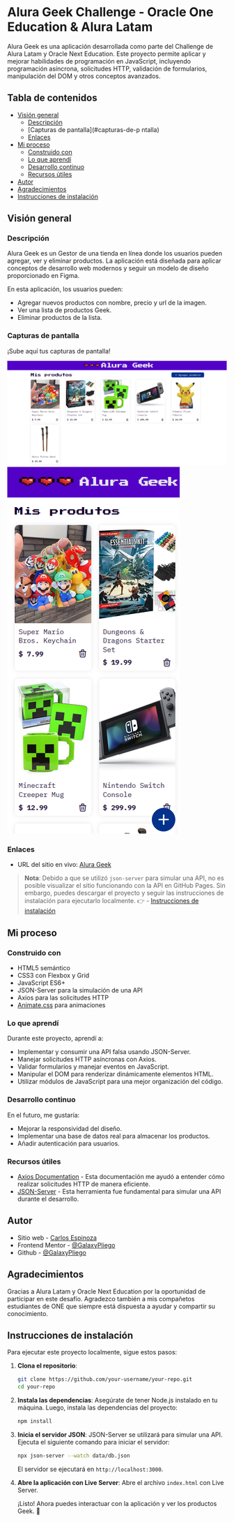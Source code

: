 # Alura Geek Challenge - Oracle One Education & Alura Latam

Alura Geek es una aplicación desarrollada como parte del Challenge de Alura Latam y Oracle Next Education. Este proyecto permite aplicar y mejorar habilidades de programación en JavaScript, incluyendo programación asíncrona, solicitudes HTTP, validación de formularios, manipulación del DOM y otros conceptos avanzados.

## Tabla de contenidos

- [Visión general](#visión-general)
  - [Descripción](#descripción)
  - [Capturas de pantalla](#capturas-de-p
  ntalla)
  - [Enlaces](#enlaces)
- [Mi proceso](#mi-proceso)
  - [Construido con](#construido-con)
  - [Lo que aprendí](#lo-que-aprendí)
  - [Desarrollo continuo](#desarrollo-continuo)
  - [Recursos útiles](#recursos-útiles)
- [Autor](#autor)
- [Agradecimientos](#agradecimientos)
- [Instrucciones de instalación](#instrucciones-de-instalación)

## Visión general

### Descripción

Alura Geek es un Gestor de una tienda en línea donde los usuarios pueden agregar, ver y eliminar productos. La aplicación está diseñada para aplicar conceptos de desarrollo web modernos y seguir un modelo de diseño proporcionado en Figma. 

En esta aplicación, los usuarios pueden:
- Agregar nuevos productos con nombre, precio y url de la imagen.
- Ver una lista de productos Geek.
- Eliminar productos de la lista.

### Capturas de pantalla

¡Sube aquí tus capturas de pantalla!

![](./assets/images/captura-desk.png)
![](./assets/images/captura-mobile.png)

### Enlaces

- URL del sitio en vivo: [Alura Geek](https://galaxypliego.github.io/AluraGeek-ONE_Challenge/)
> **Nota**: Debido a que se utilizó `json-server` para simular una API, no es posible visualizar el sitio funcionando con la API en GitHub Pages. Sin embargo, puedes descargar el proyecto y seguir las instrucciones de instalación para ejecutarlo localmente. 👉 - [Instrucciones de instalación](#instrucciones-de-instalación)

## Mi proceso

### Construido con

- HTML5 semántico
- CSS3 con Flexbox y Grid
- JavaScript ES6+
- JSON-Server para la simulación de una API
- Axios para las solicitudes HTTP
- [Animate.css](https://animate.style/) para animaciones

### Lo que aprendí

Durante este proyecto, aprendí a:
- Implementar y consumir una API falsa usando JSON-Server.
- Manejar solicitudes HTTP asíncronas con Axios.
- Validar formularios y manejar eventos en JavaScript.
- Manipular el DOM para renderizar dinámicamente elementos HTML.
- Utilizar módulos de JavaScript para una mejor organización del código.

### Desarrollo continuo

En el futuro, me gustaría:
- Mejorar la responsividad del diseño.
- Implementar una base de datos real para almacenar los productos.
- Añadir autenticación para usuarios.

### Recursos útiles

- [Axios Documentation](https://axios-http.com/docs/intro) - Esta documentación me ayudó a entender cómo realizar solicitudes HTTP de manera eficiente.
- [JSON-Server](https://github.com/typicode/json-server) - Esta herramienta fue fundamental para simular una API durante el desarrollo.

## Autor

- Sitio web - [Carlos Espinoza](https://galaxypliego.github.io/portfolio-web-one/)
- Frontend Mentor - [@GalaxyPliego](https://www.frontendmentor.io/profile/GalaxyPliego)
- Github - [@GalaxyPliego](https://github.com/GalaxyPliego)

## Agradecimientos

Gracias a Alura Latam y Oracle Next Education por la oportunidad de participar en este desafío. Agradezco también a mis compañetos estudiantes de ONE que siempre está dispuesta a ayudar y compartir su conocimiento.

## Instrucciones de instalación

Para ejecutar este proyecto localmente, sigue estos pasos:

1. **Clona el repositorio**:

    ```bash
    git clone https://github.com/your-username/your-repo.git
    cd your-repo
    ```

2. **Instala las dependencias**:
    Asegúrate de tener Node.js instalado en tu máquina. Luego, instala las dependencias del proyecto:

    ```bash
    npm install
    ```

3. **Inicia el servidor JSON**:
   JSON-Server se utilizará para simular una API. Ejecuta el siguiente comando para iniciar el servidor:

    ```bash
    npx json-server --watch data/db.json
    ```

    El servidor se ejecutará en `http://localhost:3000`.

4. **Abre la aplicación con Live Server**:
    Abre el archivo `index.html` con Live Server.

    ¡Listo! Ahora puedes interactuar con la aplicación y ver los productos Geek. 🚀

